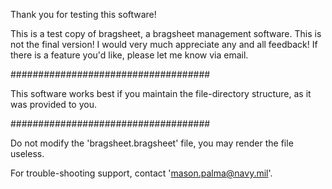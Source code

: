 Thank you for testing this software!

This is a test copy of bragsheet, a bragsheet management software.
This is not the final version! I would very much appreciate any and all feedback!
If there is a feature you'd like, please let me know via email.

####################################
 
This software works best if you maintain the file-directory structure, as it was provided to you.

####################################

Do not modify the 'bragsheet.bragsheet' file, you may render the file useless.

For trouble-shooting support, contact 'mason.palma@navy.mil'.
